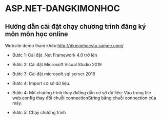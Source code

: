 # ASP.NET-DANGKIMONHOC
 <h2> Hướng dẫn cài đặt chạy chương trình đăng ký môn môn học online </h2>
 
 Website demo tham khảo:http://dkmonhocstu.somee.com/
- Bước 1: Cài đặt .Net Framework 4.0 trở lên
- Bước 2: Cài đặt Microsoft Visual Studio 2019
- Bước 3: Cài đặt microsoft sql server 2019
- Bước 4: Import cơ sở dữ liệu.
- Bước 4: Mở chương trình thay đường dẫn cơ sở dữ liệu:
Vào trong file web.config thay đổi chuỗi connectionString bằng chuỗi connection của máy. 
 
- Bước 5: Chạy chương trình
